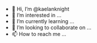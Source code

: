 - 👋 Hi, I’m @kaelanknight
- 👀 I’m interested in ...
- 🌱 I’m currently learning ...
- 💞️ I’m looking to collaborate on ...
- 📫 How to reach me ...

<!---
kaelanknight/kaelanknight is a ✨ special ✨ repository because its `README.md` (this file) appears on your GitHub profile.
You can click the Preview link to take a look at your changes.
--->
